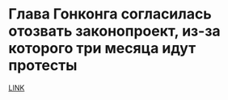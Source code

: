 # Глава Гонконга согласилась отозвать законопроект, из-за которого три месяца идут протесты



[LINK](https://varlamov.ru/3583580.html)